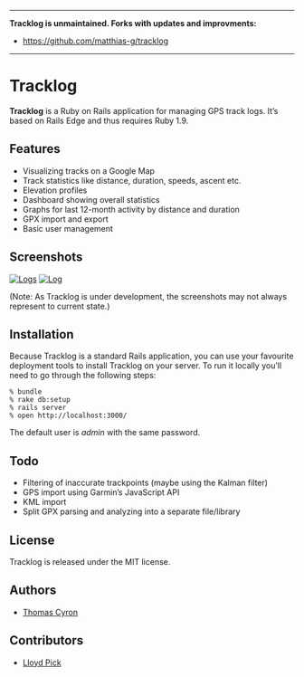 ----

**Tracklog is unmaintained. Forks with updates and improvments:**

* https://github.com/matthias-g/tracklog

----

Tracklog
=======

**Tracklog** is a Ruby on Rails application for managing GPS track logs. It’s
based on Rails Edge and thus requires Ruby 1.9.

Features
--------

* Visualizing tracks on a Google Map
* Track statistics like distance, duration, speeds, ascent etc.
* Elevation profiles
* Dashboard showing overall statistics
* Graphs for last 12-month activity by distance and duration
* GPX import and export
* Basic user management

Screenshots
-----------

[![Logs](http://thcyron.de/tracklog/screenshots/logs-thumb.png)](http://thcyron.de/tracklog/screenshots/logs.png)
[![Log](http://thcyron.de/tracklog/screenshots/log-thumb.png)](http://thcyron.de/tracklog/screenshots/log.png)

(Note: As Tracklog is under development, the screenshots may not always
represent to current state.)

Installation
------------

Because Tracklog is a standard Rails application, you can use your favourite
deployment tools to install Tracklog on your server. To run it locally you’ll
need to go through the following steps:

    % bundle
    % rake db:setup
    % rails server
    % open http://localhost:3000/

The default user is *admin* with the same password.

Todo
----

* Filtering of inaccurate trackpoints (maybe using the Kalman filter)
* GPS import using Garmin’s JavaScript API
* KML import
* Split GPX parsing and analyzing into a separate file/library

License
-------

Tracklog is released under the MIT license.

Authors
-------

* [Thomas Cyron](http://thcyron.de/)

Contributors
------------

* [Lloyd Pick](https://github.com/lloydpick)
